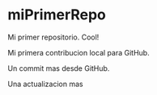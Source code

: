 # miPrimerRepo

Mi primer repositorio. Cool!

Mi primera contribucion local para GitHub.

Un commit mas desde GitHub.

Una actualizacion mas
